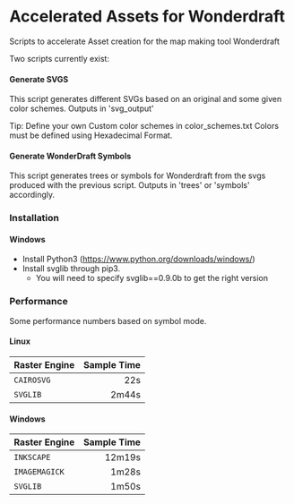 # Accelerated Assets for Wonderdraft
Scripts to accelerate Asset creation for the map making tool Wonderdraft

Two scripts currently exist:

#### Generate SVGS

This script generates different SVGs based on an original and some given color schemes.
Outputs in 'svg_output'

Tip: Define your own Custom color schemes in color_schemes.txt
Colors must be defined using Hexadecimal Format.

#### Generate WonderDraft Symbols

This script generates trees or symbols for Wonderdraft from the svgs produced with the previous script.
Outputs in 'trees' or 'symbols' accordingly.

### Installation

#### Windows
* Install Python3 (https://www.python.org/downloads/windows/)
* Install svglib through pip3. 
  * You will need to specify svglib==0.9.0b to get the right version

### Performance

Some performance numbers based on symbol mode.

#### Linux

| Raster Engine | Sample Time |
| ------------- | -------------: |
| `CAIROSVG`  | 22s  |
| `SVGLIB`  | 2m44s  |

#### Windows

| Raster Engine | Sample Time |
| ------------- | -------------: |
| `INKSCAPE`  | 12m19s  |
| `IMAGEMAGICK`  | 1m28s  |
| `SVGLIB`  | 1m50s  |